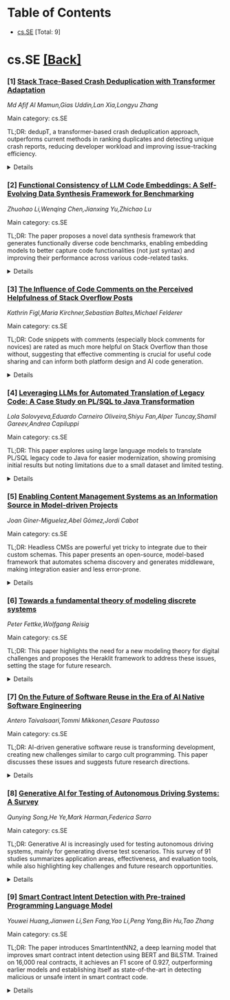<div id=toc></div>

# Table of Contents

- [cs.SE](#cs.SE) [Total: 9]


<div id='cs.SE'></div>

# cs.SE [[Back]](#toc)

### [1] [Stack Trace-Based Crash Deduplication with Transformer Adaptation](https://arxiv.org/abs/2508.19449)
*Md Afif Al Mamun,Gias Uddin,Lan Xia,Longyu Zhang*

Main category: cs.SE

TL;DR: dedupT, a transformer-based crash deduplication approach, outperforms current methods in ranking duplicates and detecting unique crash reports, reducing developer workload and improving issue-tracking efficiency.


<details>
  <summary>Details</summary>
Motivation: Automated crash reporting systems produce many duplicate reports, overwhelming issue-tracking systems and increasing developer workload. Existing deduplication methods often fail to capture the full context and relationships in stack traces.

Method: The paper introduces dedupT, a transformer-based method. It adapts a pretrained language model (PLM) to stack traces and uses the resulting embeddings with a fully-connected network (FCN) to rank duplicate crashes more effectively.

Result: dedupT outperforms both traditional and existing deep learning methods in duplicate ranking and unique crash detection across four public datasets, showing over 15% improvement in Mean Reciprocal Rank compared to the best DL baseline and up to 9% versus traditional techniques, along with higher ROC-AUC for unique report detection.

Conclusion: dedupT provides a more accurate and efficient solution for stack trace-based crash deduplication, lowering manual triage efforts and advancing the use of NLP in software engineering.

Abstract: Automated crash reporting systems generate large volumes of duplicate
reports, overwhelming issue-tracking systems and increasing developer workload.
Traditional stack trace-based deduplication methods, relying on string
similarity, rule-based heuristics, or deep learning (DL) models, often fail to
capture the contextual and structural relationships within stack traces. We
propose dedupT, a transformer-based approach that models stack traces
holistically rather than as isolated frames. dedupT first adapts a pretrained
language model (PLM) to stack traces, then uses its embeddings to train a
fully-connected network (FCN) to rank duplicate crashes effectively. Extensive
experiments on real-world datasets show that dedupT outperforms existing DL and
traditional methods (e.g., sequence alignment and information retrieval
techniques) in both duplicate ranking and unique crash detection, significantly
reducing manual triage effort. On four public datasets, dedupT improves Mean
Reciprocal Rank (MRR) often by over 15% compared to the best DL baseline and up
to 9% over traditional methods while achieving higher Receiver Operating
Characteristic Area Under the Curve (ROC-AUC) in detecting unique crash
reports. Our work advances the integration of modern natural language
processing (NLP) techniques into software engineering, providing an effective
solution for stack trace-based crash deduplication.

</details>


### [2] [Functional Consistency of LLM Code Embeddings: A Self-Evolving Data Synthesis Framework for Benchmarking](https://arxiv.org/abs/2508.19558)
*Zhuohao Li,Wenqing Chen,Jianxing Yu,Zhichao Lu*

Main category: cs.SE

TL;DR: The paper proposes a novel data synthesis framework that generates functionally diverse code benchmarks, enabling embedding models to better capture code functionalities (not just syntax) and improving their performance across various code-related tasks.


<details>
  <summary>Details</summary>
Motivation: Current embedding models are strong in text-related tasks but their ability to capture code-level functional semantics is unclear. Previous work focuses mostly on syntactic similarity (like clone detection) rather than on functional equivalence in code, which is a significant gap.

Method: The authors introduce a new data synthesis framework called Functionality-Oriented Code Self-Evolution. This framework creates benchmarks by defining code examples across four semantic and syntactic categories, and generates four unique variations from a single code instance to better reflect functional differences. Extensive experiments are conducted on tasks like code clone detection, functional consistency identification, and code retrieval.

Result: When embedding models are trained on the evolved datasets generated by the proposed framework, their performance on downstream tasks improves significantly. The framework broadens the scope of code variations to include more functionally informative examples.

Conclusion: The framework effectively advances the training and evaluation of embedding models towards functional understanding of code. It outperforms traditional datasets that focus too much on syntax, and promotes generalization across multiple tasks.

Abstract: Embedding models have demonstrated strong performance in tasks like
clustering, retrieval, and feature extraction while offering computational
advantages over generative models and cross-encoders. Benchmarks such as MTEB
have shown that text embeddings from large language models (LLMs) capture rich
semantic information, but their ability to reflect code-level functional
semantics remains unclear. Existing studies largely focus on code clone
detection, which emphasizes syntactic similarity and overlooks functional
understanding. In this paper, we focus on the functional consistency of LLM
code embeddings, which determines if two code snippets perform the same
function regardless of syntactic differences. We propose a novel data synthesis
framework called Functionality-Oriented Code Self-Evolution to construct
diverse and challenging benchmarks. Specifically, we define code examples
across four semantic and syntactic categories and find that existing datasets
predominantly capture syntactic properties. Our framework generates four unique
variations from a single code instance, providing a broader spectrum of code
examples that better reflect functional differences. Extensive experiments on
three downstream tasks-code clone detection, code functional consistency
identification, and code retrieval-demonstrate that embedding models
significantly improve their performance when trained on our evolved datasets.
These results highlight the effectiveness and generalization of our data
synthesis framework, advancing the functional understanding of code.

</details>


### [3] [The Influence of Code Comments on the Perceived Helpfulness of Stack Overflow Posts](https://arxiv.org/abs/2508.19610)
*Kathrin Figl,Maria Kirchner,Sebastian Baltes,Michael Felderer*

Main category: cs.SE

TL;DR: Code snippets with comments (especially block comments for novices) are rated as much more helpful on Stack Overflow than those without, suggesting that effective commenting is crucial for useful code sharing and can inform both platform design and AI code generation.


<details>
  <summary>Details</summary>
Motivation: The paper aims to understand how code comments affect the perceived helpfulness of answers on Q&A platforms like Stack Overflow, given that poorly understood code can lead to problems like bugs or vulnerabilities.

Method: The researchers conducted an online experiment simulating Stack Overflow, with 91 participants evaluating code snippets with different types of comments (block, inline, none) and other answer features (such as position and score).

Result: Both block and inline comments made code snippets appear significantly more helpful than uncommented code. Novices in particular found block comments more helpful than inline ones. Other answer features like position and score were less important to perceived helpfulness.

Conclusion: Code comments play a vital role in making code snippets more helpful on Stack Overflow. These insights can guide improvements for both human advice on community-driven platforms and AI-based coding assistants, by highlighting the importance of commenting style and content over superficial features.

Abstract: Question-and-answer platforms such as Stack Overflow have become an important
way for software developers to share and retrieve knowledge. However, reusing
poorly understood code can lead to serious problems, such as bugs or security
vulnerabilities. To better understand how code comments affect the perceived
helpfulness of Stack Overflow answers, we conducted an online experiment
simulating a Stack Overflow environment (n=91). The results indicate that both
block and inline comments are perceived as significantly more helpful than
uncommented source code. Moreover, novices rated code snippets with block
comments as more helpful than those with inline comments. Interestingly, other
surface features, such as the position of an answer and its answer score, were
considered less important. The content of Stack Overflow has been a major
source for training large language models. AI-based coding assistants such as
GitHub Copilot, which are based on these models, might change the way Stack
Overflow is used. However, our findings have implications beyond this specific
platform. First, they may help to improve the relevance of community-driven
platforms such as Stack Overflow, which provide human advice and explanations
of code solutions, complementing AI-based support for software developers.
Second, since chat-based AI tools can be prompted to generate code in different
ways, knowing which properties influence perceived helpfulness might lead to
targeted prompting strategies to generate more readable code snippets.

</details>


### [4] [Leveraging LLMs for Automated Translation of Legacy Code: A Case Study on PL/SQL to Java Transformation](https://arxiv.org/abs/2508.19663)
*Lola Solovyeva,Eduardo Carneiro Oliveira,Shiyu Fan,Alper Tuncay,Shamil Gareev,Andrea Capiluppi*

Main category: cs.SE

TL;DR: This paper explores using large language models to translate PL/SQL legacy code to Java for easier modernization, showing promising initial results but noting limitations due to a small dataset and limited testing.


<details>
  <summary>Details</summary>
Motivation: The legacy VT system, consisting of 2.5 million PL/SQL lines, has poor documentation and lacks automated tests, making modernization and refactoring very difficult.

Method: The study used a dataset of 10 PL/SQL-to-Java code pairs and 15 Java classes to evaluate several large language models (LLMs). A custom prompting strategy was developed that combines chain-of-guidance reasoning and n-shot prompting to improve translation quality.

Result: The proposed methodology successfully guided LLMs to produce syntactically correct and functionally accurate PL/SQL-to-Java translations. However, the results are restricted by the small dataset and lack of comprehensive testing resources.

Conclusion: LLMs, when guided by a tailored prompting strategy, can be effective in modernizing legacy codebases by translating PL/SQL to Java, but further research with larger datasets and better test coverage is needed for scalable adoption.

Abstract: The VT legacy system, comprising approximately 2.5 million lines of PL/SQL
code, lacks consistent documentation and automated tests, posing significant
challenges for refactoring and modernisation. This study investigates the
feasibility of leveraging large language models (LLMs) to assist in translating
PL/SQL code into Java for the modernised "VTF3" system. By leveraging a dataset
comprising 10 PL/SQL-to-Java code pairs and 15 Java classes, which collectively
established a domain model for the translated files, multiple LLMs were
evaluated. Furthermore, we propose a customized prompting strategy that
integrates chain-of-guidance reasoning with $n$-shot prompting. Our findings
indicate that this methodology effectively guides LLMs in generating
syntactically accurate translations while also achieving functional
correctness. However, the findings are limited by the small sample size of
available code files and the restricted access to test cases used for
validating the correctness of the generated code. Nevertheless, these findings
lay the groundwork for scalable, automated solutions in modernising large
legacy systems.

</details>


### [5] [Enabling Content Management Systems as an Information Source in Model-driven Projects](https://arxiv.org/abs/2508.19797)
*Joan Giner-Miguelez,Abel Gómez,Jordi Cabot*

Main category: cs.SE

TL;DR: Headless CMSs are powerful yet tricky to integrate due to their custom schemas. This paper presents an open-source, model-based framework that automates schema discovery and generates middleware, making integration easier and less error-prone.


<details>
  <summary>Details</summary>
Motivation: Headless CMSs have become increasingly important for delivering content to a variety of applications, not just web browsers. However, discovering and managing their highly customized schemas is still a complex, manual, and error-prone process.

Method: The authors introduce a model-based framework that automatically discovers and explicitly represents the information schema of a headless CMS. This framework also generates middleware for platform-agnostic access to the CMS for all client applications.

Result: The framework enables easier integration of headless CMSs into software development workflows by simplifying schema discovery and providing reusable middleware. The solution is open-source and publicly available.

Conclusion: The proposed framework provides a systematic and efficient approach for integrating headless CMSs, improving schema management, reducing manual effort, and enabling broader and easier consumption of CMS-provided content.

Abstract: Content Management Systems (CMSs) are the most popular tool when it comes to
create and publish content across the web. Recently, CMSs have evolved,
becoming \emph{headless}. Content served by a \emph{headless CMS} aims to be
consumed by other applications and services through REST APIs rather than by
human users through a web browser. This evolution has enabled CMSs to become a
notorious source of content to be used in a variety of contexts beyond pure web
navigation. As such, CMS have become an important component of many information
systems. Unfortunately, we still lack the tools to properly discover and manage
the information stored in a CMS, often highly customized to the needs of a
specific domain. Currently, this is mostly a time-consuming and error-prone
manual process.
  In this paper, we propose a model-based framework to facilitate the
integration of headless CMSs in software development processes. Our framework
is able to discover and explicitly represent the information schema behind the
CMS. This facilitates designing the interaction between the CMS model and other
components consuming that information. These interactions are then generated as
part of a middleware library that offers platform-agnostic access to the CMS to
all the client applications. The complete framework is open-source and
available online.

</details>


### [6] [Towards a fundamental theory of modeling discrete systems](https://arxiv.org/abs/2508.19803)
*Peter Fettke,Wolfgang Reisig*

Main category: cs.SE

TL;DR: This paper highlights the need for a new modeling theory for digital challenges and proposes the Heraklit framework to address these issues, setting the stage for future research.


<details>
  <summary>Details</summary>
Motivation: Traditional modeling approaches struggle to address challenges unique to the digital era, such as complexity, correctness, and dynamic information.

Method: The paper introduces and explains a new theoretical framework called Heraklit for modeling.

Result: Heraklit framework is presented as a novel approach, aiming to serve as a basis for further development in modeling theories for the digital age.

Conclusion: The paper provides foundational groundwork, with plans for future research into correctness, information theory, and invariance in modeling.

Abstract: Modeling is a central concern in both science and engineering. However, we
need a new fundamental theory to address the challenges of the digital age. In
this paper, we first explain why modeling is fundamental and which challenges
must be addressed in the digital world. As a main contribution, we introduce
the Heraklit modeling framework as a new approach to modeling. We conclude with
some general remarks. Future work will involve the correctness of modeling, the
notion of information, and the description of invariance in modeling.

</details>


### [7] [On the Future of Software Reuse in the Era of AI Native Software Engineering](https://arxiv.org/abs/2508.19834)
*Antero Taivalsaari,Tommi Mikkonen,Cesare Pautasso*

Main category: cs.SE

TL;DR: AI-driven generative software reuse is transforming development, creating new challenges similar to cargo cult programming. This paper discusses these issues and suggests future research directions.


<details>
  <summary>Details</summary>
Motivation: The motivation is to address the rapid paradigm shift towards AI Native software development, where AI-generated code is increasingly trusted and reused, raising concerns similar to cargo cult development.

Method: The authors discuss the implications of AI-assisted generative software reuse, raise relevant questions, and propose a research agenda to address the central challenges.

Result: The paper identifies the central issues of AI-assisted generative software reuse, outlines relevant questions, and provides a research agenda for further inquiry.

Conclusion: The paper concludes that AI-assisted generative software reuse is fundamentally changing software development practices, warranting critical examination and a dedicated research agenda to address emerging challenges.

Abstract: Software development is currently under a paradigm shift in which artificial
intelligence and generative software reuse are taking the center stage in
software creation. Earlier opportunistic software reuse practices and organic
software development methods are rapidly being replaced by "AI Native"
approaches in which developers place their trust on code that has been
generated by artificial intelligence. This is leading to a new form of software
reuse that is conceptually not all that different from cargo cult development.
In this paper we discuss the implications of AI-assisted generative software
reuse, bring forth relevant questions, and define a research agenda for
tackling the central issues associated with this emerging approach.

</details>


### [8] [Generative AI for Testing of Autonomous Driving Systems: A Survey](https://arxiv.org/abs/2508.19882)
*Qunying Song,He Ye,Mark Harman,Federica Sarro*

Main category: cs.SE

TL;DR: Generative AI is increasingly used for testing autonomous driving systems, mainly for generating diverse test scenarios. This survey of 91 studies summarizes application areas, effectiveness, and evaluation tools, while also highlighting key challenges and future research opportunities.


<details>
  <summary>Details</summary>
Motivation: Autonomous driving systems (ADS) promise significant societal benefits but require thorough testing to ensure safety and reliability before widespread deployment. Traditional testing faces challenges in covering diverse scenarios efficiently and effectively, sparking interest in new approaches like generative AI.

Method: The authors conducted a systematic analysis of 91 relevant studies, synthesizing their findings into six major categories related to scenario-based testing of ADS. They reviewed the effectiveness of generative AI approaches, cataloged datasets, simulators, ADS, metrics, and benchmarks used, and identified key limitations in current research.

Result: Generative AI is mainly applied in scenario-based testing for ADS, offering advantages in generating diverse and complex testing scenarios. The survey organizes the current landscape, highlights application areas, reviews evaluation tools, and identifies 27 significant limitations in the field.

Conclusion: Generative AI holds substantial promise for enhancing the testing of ADS but faces notable challenges and limitations. The survey provides a comprehensive overview, identifies gaps, and suggests future research directions for the effective integration of generative AI in ADS testing.

Abstract: Autonomous driving systems (ADS) have been an active area of research, with
the potential to deliver significant benefits to society. However, before
large-scale deployment on public roads, extensive testing is necessary to
validate their functionality and safety under diverse driving conditions.
Therefore, different testing approaches are required, and achieving effective
and efficient testing of ADS remains an open challenge. Recently, generative AI
has emerged as a powerful tool across many domains, and it is increasingly
being applied to ADS testing due to its ability to interpret context, reason
about complex tasks, and generate diverse outputs. To gain a deeper
understanding of its role in ADS testing, we systematically analyzed 91
relevant studies and synthesized their findings into six major application
categories, primarily centered on scenario-based testing of ADS. We also
reviewed their effectiveness and compiled a wide range of datasets, simulators,
ADS, metrics, and benchmarks used for evaluation, while identifying 27
limitations. This survey provides an overview and practical insights into the
use of generative AI for testing ADS, highlights existing challenges, and
outlines directions for future research in this rapidly evolving field.

</details>


### [9] [Smart Contract Intent Detection with Pre-trained Programming Language Model](https://arxiv.org/abs/2508.20086)
*Youwei Huang,Jianwen Li,Sen Fang,Yao Li,Peng Yang,Bin Hu,Tao Zhang*

Main category: cs.SE

TL;DR: The paper introduces SmartIntentNN2, a deep learning model that improves smart contract intent detection using BERT and BiLSTM. Trained on 16,000 real contracts, it achieves an F1 score of 0.927, outperforming earlier models and establishing itself as state-of-the-art in detecting malicious or unsafe intent in smart contract code.


<details>
  <summary>Details</summary>
Motivation: Malicious intent in smart contracts can cause severe economic damage. Detecting such unsafe intentions during smart contract development is crucial to improving blockchain security and trust.

Method: The paper presents SmartIntentNN2, an upgraded deep learning model for smart contract intent detection. It integrates a BERT-based pre-trained language model (trained on 16,000 contracts with a Masked Language Modeling objective) alongside a Bidirectional Long Short-Term Memory (BiLSTM) network for multi-label classification. The approach builds on earlier architectures (Universal Sentence Encoder, K-means clustering for intent highlighting) while focusing on improved intent detection.

Result: SmartIntentNN2 achieves a high F1 score of 0.927 in detecting ten different intent categories within smart contracts, outperforming its predecessor SmartIntentNN (F1 of 0.8633).

Conclusion: SmartIntentNN2 sets a new benchmark for smart contract intent detection, offering state-of-the-art performance thanks to the integration of a BERT-based pretrained language model and a BiLSTM classifier.

Abstract: Malicious intent in smart contract development can lead to substantial
economic losses. SmartIntentNN is a deep learning model specifically designed
to identify unsafe intents in smart contracts. This model integrates the
Universal Sentence Encoder, a K-means clustering-based intent highlighting
mechanism, and a Bidirectional Long Short-Term Memory network for multi-label
classification, achieving an F1 of 0.8633 in distinguishing ten different
intent categories. In this study, we present an upgraded version of this model,
SmartIntentNN2 (Smart Contract Intent Neural Network V2). A significant
enhancement in V2 is the incorporation of a BERT-based pre-trained language
model, which has been trained on a dataset of 16,000 real smart contracts using
a Masked Language Modeling objective. SmartIntentNN2 retains the BiLSTM-based
multi-label classification network. With an improved F1 of 0.927, V2
demonstrates enhanced performance compared to its predecessor, establishing
itself as the state-of-the-art model for smart contract intent detection.

</details>
